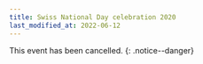 ```yaml
---
title: Swiss National Day celebration 2020
last_modified_at: 2022-06-12
---
```


This event has been cancelled.
{: .notice--danger}
